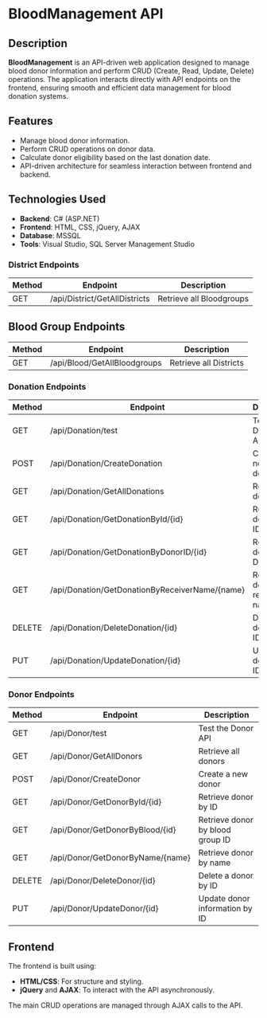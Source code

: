 
# BloodManagement API

## Description
**BloodManagement** is an API-driven web application designed to manage blood donor information and perform CRUD (Create, Read, Update, Delete) operations. The application interacts directly with API endpoints on the frontend, ensuring smooth and efficient data management for blood donation systems.

## Features
- Manage blood donor information.
- Perform CRUD operations on donor data.
- Calculate donor eligibility based on the last donation date.
- API-driven architecture for seamless interaction between frontend and backend.

## Technologies Used
- **Backend**: C# (ASP.NET)
- **Frontend**: HTML, CSS, jQuery, AJAX
- **Database**: MSSQL
- **Tools**: Visual Studio, SQL Server Management Studio

### District Endpoints
| Method | Endpoint                                    | Description                                 |
|--------|---------------------------------------------|---------------------------------------------|
| GET    | /api/District/GetAllDistricts                | Retrieve all Bloodgroups                   |

## Blood Group Endpoints
| Method | Endpoint                                    | Description                                 |
|--------|---------------------------------------------|---------------------------------------------|
| GET    | /api/Blood/GetAllBloodgroups                | Retrieve all Districts                      |

### Donation Endpoints
| Method | Endpoint                                    | Description                                 |
|--------|---------------------------------------------|---------------------------------------------|
| GET    | /api/Donation/test                          | Test the Donation API                       |
| POST   | /api/Donation/CreateDonation                | Create a new donation                       |
| GET    | /api/Donation/GetAllDonations               | Retrieve all donations                      |
| GET    | /api/Donation/GetDonationById/{id}          | Retrieve donation by ID                     |
| GET    | /api/Donation/GetDonationByDonorID/{id}     | Retrieve donation by Donor ID               |
| GET    | /api/Donation/GetDonationByReceiverName/{name} | Retrieve donation by receiver name          |
| DELETE | /api/Donation/DeleteDonation/{id}           | Delete a donation by ID                     |
| PUT    | /api/Donation/UpdateDonation/{id}           | Update a donation by ID                     |

### Donor Endpoints
| Method | Endpoint                                    | Description                                 |
|--------|---------------------------------------------|---------------------------------------------|
| GET    | /api/Donor/test                             | Test the Donor API                          |
| GET    | /api/Donor/GetAllDonors                     | Retrieve all donors                         |
| POST   | /api/Donor/CreateDonor                      | Create a new donor                          |
| GET    | /api/Donor/GetDonorById/{id}                | Retrieve donor by ID                        |
| GET    | /api/Donor/GetDonorByBlood/{id}             | Retrieve donor by blood group ID            |
| GET    | /api/Donor/GetDonorByName/{name}            | Retrieve donor by name                      |
| DELETE | /api/Donor/DeleteDonor/{id}                 | Delete a donor by ID                        |
| PUT    | /api/Donor/UpdateDonor/{id}                 | Update donor information by ID              |

## Frontend

The frontend is built using:
- **HTML/CSS**: For structure and styling.
- **jQuery** and **AJAX**: To interact with the API asynchronously.

The main CRUD operations are managed through AJAX calls to the API.

